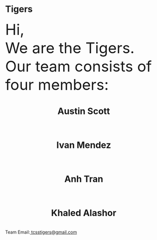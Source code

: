 <h1>Tigers</h1>
  <font size = "100 px">Hi,</font>
  <br>
  <font size = "65 px">We are the Tigers. Our team consists of four members: </font>
  <br>
  <h1 align="center">Austin Scott</h1>
  <br>
  <h1 align="center">Ivan Mendez</h1>
  <br>
  <h1 align="center">Anh Tran</h1>
  <br>
  <h1 align="center">Khaled Alashor</h1>
  <br>
  Team Email:<a href="mailto:als48@uw.edu"> tcsstigers@gmail.com</a>

